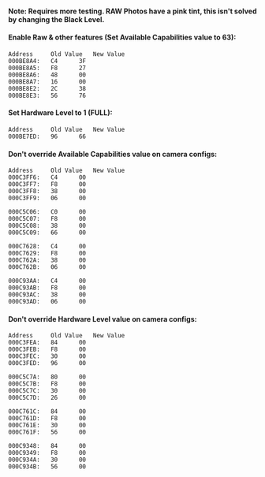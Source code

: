#### Note: Requires more testing. RAW Photos have a pink tint, this isn't solved by changing the Black Level.

#### Enable Raw & other features (Set Available Capabilities value to 63):
	Address		Old Value	New Value
	000BE8A4:	C4		3F
	000BE8A5:	F8		27
	000BE8A6:	48		00
	000BE8A7:	16		00
	000BE8E2:	2C		38
	000BE8E3:	56		76

#### Set Hardware Level to 1 (FULL):
	Address		Old Value	New Value
	000BE7ED:	96		66

#### Don't override Available Capabilities value on camera configs:
	Address		Old Value	New Value
	000C3FF6:	C4		00
	000C3FF7:	F8		00
	000C3FF8:	38		00
	000C3FF9:	06		00

	000C5C06:	C0		00
	000C5C07:	F8		00
	000C5C08:	38		00
	000C5C09:	66		00

	000C7628:	C4		00
	000C7629:	F8		00
	000C762A:	38		00
	000C762B:	06		00

	000C93AA:	C4		00
	000C93AB:	F8		00
	000C93AC:	38		00
	000C93AD:	06		00

#### Don't override Hardware Level value on camera configs:
	Address		Old Value	New Value
	000C3FEA:	84		00
	000C3FEB:	F8		00
	000C3FEC:	30		00
	000C3FED:	96		00

	000C5C7A:	80		00
	000C5C7B:	F8		00
	000C5C7C:	30		00
	000C5C7D:	26		00

	000C761C:	84		00
	000C761D:	F8		00
	000C761E:	30		00
	000C761F:	56		00

	000C9348:	84		00
	000C9349:	F8		00
	000C934A:	30		00
	000C934B:	56		00